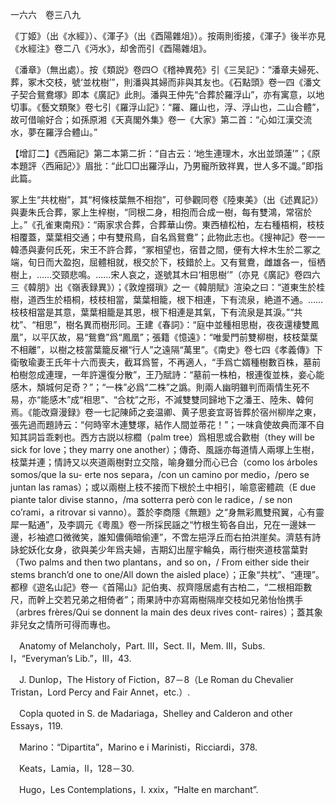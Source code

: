 一六六　卷三八九

《丁姬》（出《水經》）、《渾子》（出《酉陽雜俎》）。按兩則銜接，《渾子》後半亦見《水經注》卷二八《沔水》，却舍而引《酉陽雜俎》。

《潘章》（無出處）。按《類説》卷四○《稽神異苑》引《三吴記》：“潘章夫婦死、葬，冢木交枝，號‘並枕樹’”，則潘與其婦而非與其友也。《石點頭》卷一四《潘文子契合鴛鴦塚》即本《廣記》此則。潘與王仲先“合葬於羅浮山”，亦有寓意，以地切事。《藝文類聚》卷七引《羅浮山記》：“羅、羅山也，浮、浮山也，二山合體”，故可借喻好合；如孫原湘《天真閣外集》卷一《大家》第二首：“心如江漢交流水，夢在羅浮合體山。”

【增訂二】《西廂記》第二本第二折：“自古云：‘地生連理木，水出並頭蓮’”；《原本題評〈西廂記〉》眉批：“此□□出羅浮山，乃男寵所致祥異，世人多不識。”即指此篇。

冢上生“共枕樹”，其“柯條枝葉無不相抱”，可參觀同卷《陸東美》（出《述異記》）與妻朱氏合葬，冢上生梓樹，“同根二身，相抱而合成一樹，每有雙鴻，常宿於上。”《孔雀東南飛》：“兩家求合葬，合葬華山傍。東西植松柏，左右種梧桐，枝枝相覆蓋，葉葉相交通；中有雙飛鳥，自名爲鴛鴦”；此物此志也。《搜神記》卷一一韓憑與妻何氏死，宋王不許合葬，“冢相望也，宿昔之間，便有大梓木生於二冢之端，旬日而大盈抱，屈體相就，根交於下，枝錯於上。又有鴛鴦，雌雄各一，恒栖樹上，……交頸悲鳴。……宋人哀之，遂號其木曰‘相思樹’”（亦見《廣記》卷四六三《韓朋》出《嶺表録異》）；《敦煌掇瑣》之一《韓朋賦》渲染之曰：“道東生於桂樹，道西生於梧桐，枝枝相當，葉葉相籠，根下相連，下有流泉，絶道不通。……枝枝相當是其意，葉葉相籠是其恩，根下相連是其氣，下有流泉是其淚。”“共枕”、“相思”，樹名異而樹形同。王建《春詞》：“庭中並種相思樹，夜夜還棲雙鳳凰”，以平仄故，易“鴛鴦”爲“鳳凰”；張籍《憶遠》：“唯愛門前雙柳樹，枝枝葉葉不相離”，以樹之枝當葉籠反襯“行人”之遠隔“萬里”。《南史》卷七四《孝義傳》下衛敬瑜妻王氏年十六而喪夫，截耳爲誓，不再適人，“手爲亡婿種樹數百株，墓前柏樹忽成連理，一年許還復分散”，王乃賦詩：“墓前一株柏，根連復並株，妾心能感木，頽城何足奇？”；“一株”必爲“二株”之譌。則兩人幽明雖判而兩情生死不易，亦“能感木”成“相思”、“合枕”之形，不減雙雙同歸地下之潘王、陸朱、韓何焉。《能改齋漫録》卷一七記陳師之妾温卿、黄子思妾宜哥皆葬於宿州柳岸之東，張先過而題詩云：“何時宰木連雙塚，結作人間並蒂花！”；一味貪使故典而渾不自知其詞旨乖剌也。西方古説以棕櫚（palm tree）爲相思或合歡樹（they will be sick for love；they marry one another）；傳奇、風謡亦每道情人兩塚上生樹，枝葉并連；情詩又以夾道兩樹對立交陰，喻身雖分而心已合（como los árboles somos/que la su-
erte nos separa，/con un camino por medio，/pero se juntan las ramas）；或以兩樹上枝不接而下根於土中相引，喻意密體疏（E due piante talor divise stanno，/ma sotterra però con le radice，/
se non co’rami，a ritrovar si vanno）。蓋於李商隱《無題》之“身無彩鳳雙飛翼，心有靈犀一點通”，及李調元《粵風》卷一所採民謡之“竹根生筍各自出，兄在一邊妹一邊，衫袖遮口微微笑，誰知儂倆暗偷連”，不啻左挹浮丘而右拍洪崖矣。濟慈有詩詠蛇妖化女身，欲與美少年爲夫婦，吉期幻出屋宇輪奂，兩行樹夾道枝當葉對（Two palms and then two plantans，and so on，/
From either side their stems branch’d one to one/All down the aisled place）；正象“共枕”、“連理”。都穆《遊名山記》卷一《首陽山》記伯夷、叔齊隱居處有古柏二，“二根相距數尺，而幹上交若兄弟之相倚者”；雨果詩中亦寫兩樹隔岸交枝如兄弟怡怡携手（arbres frères/Qui se donnent la main des deux rives cont-
raires）；蓋其象非兒女之情所可得而專也。











　Anatomy of Melancholy，Part. III，Sect. II，Mem. III，Subs. I，“Everyman’s Lib.”，III，43.

　J. Dunlop，The History of Fiction，87－8（Le Roman du Chevalier Tristan，Lord Percy and Fair Annet，etc.）.

　Copla quoted in S. de Madariaga，Shelley and Calderon and other Essays，119.

　Marino：“Dipartita”，Marino e i Marinisti，Ricciardi，378.

　Keats，Lamia，II，128－30.

　Hugo，Les Contemplations，I. xxix，“Halte en marchant”.